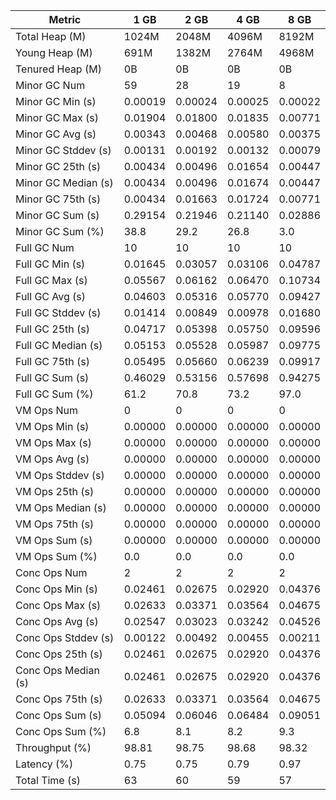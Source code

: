 | Metric | 1 GB | 2 GB | 4 GB | 8 GB |
|------|----|----|----|----|
| Total Heap (M) | 1024M | 2048M | 4096M | 8192M |
| Young Heap (M) | 691M | 1382M | 2764M | 4968M |
| Tenured Heap (M) | 0B | 0B | 0B | 0B |
| Minor GC Num | 59 | 28 | 19 | 8 |
| Minor GC Min (s) | 0.00019 | 0.00024 | 0.00025 | 0.00022 |
| Minor GC Max (s) | 0.01904 | 0.01800 | 0.01835 | 0.00771 |
| Minor GC Avg (s) | 0.00343 | 0.00468 | 0.00580 | 0.00375 |
| Minor GC Stddev (s) | 0.00131 | 0.00192 | 0.00132 | 0.00079 |
| Minor GC 25th (s) | 0.00434 | 0.00496 | 0.01654 | 0.00447 |
| Minor GC Median (s) | 0.00434 | 0.00496 | 0.01674 | 0.00447 |
| Minor GC 75th (s) | 0.00434 | 0.01663 | 0.01724 | 0.00771 |
| Minor GC Sum (s) | 0.29154 | 0.21946 | 0.21140 | 0.02886 |
| Minor GC Sum (%) | 38.8 | 29.2 | 26.8 | 3.0 |
| Full GC Num | 10 | 10 | 10 | 10 |
| Full GC Min (s) | 0.01645 | 0.03057 | 0.03106 | 0.04787 |
| Full GC Max (s) | 0.05567 | 0.06162 | 0.06470 | 0.10734 |
| Full GC Avg (s) | 0.04603 | 0.05316 | 0.05770 | 0.09427 |
| Full GC Stddev (s) | 0.01414 | 0.00849 | 0.00978 | 0.01680 |
| Full GC 25th (s) | 0.04717 | 0.05398 | 0.05750 | 0.09596 |
| Full GC Median (s) | 0.05153 | 0.05528 | 0.05987 | 0.09775 |
| Full GC 75th (s) | 0.05495 | 0.05660 | 0.06239 | 0.09917 |
| Full GC Sum (s) | 0.46029 | 0.53156 | 0.57698 | 0.94275 |
| Full GC Sum (%) | 61.2 | 70.8 | 73.2 | 97.0 |
| VM Ops Num | 0 | 0 | 0 | 0 |
| VM Ops Min (s) | 0.00000 | 0.00000 | 0.00000 | 0.00000 |
| VM Ops Max (s) | 0.00000 | 0.00000 | 0.00000 | 0.00000 |
| VM Ops Avg (s) | 0.00000 | 0.00000 | 0.00000 | 0.00000 |
| VM Ops Stddev (s) | 0.00000 | 0.00000 | 0.00000 | 0.00000 |
| VM Ops 25th (s) | 0.00000 | 0.00000 | 0.00000 | 0.00000 |
| VM Ops Median (s) | 0.00000 | 0.00000 | 0.00000 | 0.00000 |
| VM Ops 75th (s) | 0.00000 | 0.00000 | 0.00000 | 0.00000 |
| VM Ops Sum (s) | 0.00000 | 0.00000 | 0.00000 | 0.00000 |
| VM Ops Sum (%) | 0.0 | 0.0 | 0.0 | 0.0 |
| Conc Ops Num | 2 | 2 | 2 | 2 |
| Conc Ops Min (s) | 0.02461 | 0.02675 | 0.02920 | 0.04376 |
| Conc Ops Max (s) | 0.02633 | 0.03371 | 0.03564 | 0.04675 |
| Conc Ops Avg (s) | 0.02547 | 0.03023 | 0.03242 | 0.04526 |
| Conc Ops Stddev (s) | 0.00122 | 0.00492 | 0.00455 | 0.00211 |
| Conc Ops 25th (s) | 0.02461 | 0.02675 | 0.02920 | 0.04376 |
| Conc Ops Median (s) | 0.02461 | 0.02675 | 0.02920 | 0.04376 |
| Conc Ops 75th (s) | 0.02633 | 0.03371 | 0.03564 | 0.04675 |
| Conc Ops Sum (s) | 0.05094 | 0.06046 | 0.06484 | 0.09051 |
| Conc Ops Sum (%) | 6.8 | 8.1 | 8.2 | 9.3 |
| Throughput (%) | 98.81 | 98.75 | 98.68 | 98.32 |
| Latency (%) | 0.75 | 0.75 | 0.79 | 0.97 |
| Total Time (s) | 63 | 60 | 59 | 57 |
